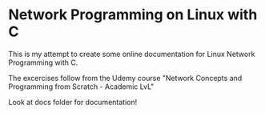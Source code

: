 # Network Programming on Linux with C

This is my attempt to create some online documentation for Linux Network Programming with C.

The excercises follow from the Udemy course
"Network Concepts and Programming from Scratch - Academic LvL"

Look at docs folder for documentation!
